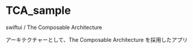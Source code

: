 # TCA_sample
swiftui / The Composable Architecture

アーキテクチャーとして、The Composable Architecture を採用したアプリ
